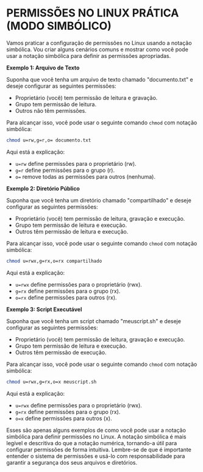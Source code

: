 # PERMISSÕES NO LINUX PRÁTICA (MODO SIMBÓLICO)
Vamos praticar a configuração de permissões no Linux usando a notação simbólica. Vou criar alguns cenários comuns e mostrar como você pode usar a notação simbólica para definir as permissões apropriadas.

**Exemplo 1: Arquivo de Texto**

Suponha que você tenha um arquivo de texto chamado "documento.txt" e deseje configurar as seguintes permissões:

- Proprietário (você) tem permissão de leitura e gravação.
- Grupo tem permissão de leitura.
- Outros não têm permissões.

Para alcançar isso, você pode usar o seguinte comando `chmod` com notação simbólica:

```bash
chmod u=rw,g=r,o= documento.txt
```

Aqui está a explicação:

- `u=rw` define permissões para o proprietário (rw).
- `g=r` define permissões para o grupo (r).
- `o=` remove todas as permissões para outros (nenhuma).

**Exemplo 2: Diretório Público**

Suponha que você tenha um diretório chamado "compartilhado" e deseje configurar as seguintes permissões:

- Proprietário (você) tem permissão de leitura, gravação e execução.
- Grupo tem permissão de leitura e execução.
- Outros têm permissão de leitura e execução.

Para alcançar isso, você pode usar o seguinte comando `chmod` com notação simbólica:

```bash
chmod u=rwx,g=rx,o=rx compartilhado
```

Aqui está a explicação:

- `u=rwx` define permissões para o proprietário (rwx).
- `g=rx` define permissões para o grupo (rx).
- `o=rx` define permissões para outros (rx).

**Exemplo 3: Script Executável**

Suponha que você tenha um script chamado "meuscript.sh" e deseje configurar as seguintes permissões:

- Proprietário (você) tem permissão de leitura, gravação e execução.
- Grupo tem permissão de leitura e execução.
- Outros têm permissão de execução.

Para alcançar isso, você pode usar o seguinte comando `chmod` com notação simbólica:

```bash
chmod u=rwx,g=rx,o=x meuscript.sh
```

Aqui está a explicação:

- `u=rwx` define permissões para o proprietário (rwx).
- `g=rx` define permissões para o grupo (rx).
- `o=x` define permissões para outros (x).

Esses são apenas alguns exemplos de como você pode usar a notação simbólica para definir permissões no Linux. A notação simbólica é mais legível e descritiva do que a notação numérica, tornando-a útil para configurar permissões de forma intuitiva. Lembre-se de que é importante entender o sistema de permissões e usá-lo com responsabilidade para garantir a segurança dos seus arquivos e diretórios.